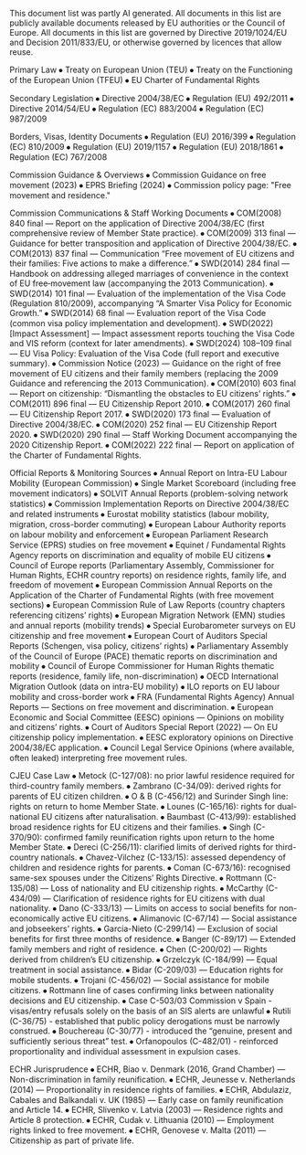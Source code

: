 This document list was partly AI generated.
All documents in this list are publicly available documents released by EU authorities or the Council of Europe.
All documents in this list are governed by Directive 2019/1024/EU and Decision 2011/833/EU, or otherwise governed by licences that allow reuse.

Primary Law
⦁	Treaty on European Union (TEU)
⦁	Treaty on the Functioning of the European Union (TFEU)
⦁	EU Charter of Fundamental Rights

Secondary Legislation
⦁	Directive 2004/38/EC
⦁	Regulation (EU) 492/2011
⦁	Directive 2014/54/EU
⦁	Regulation (EC) 883/2004
⦁	Regulation (EC) 987/2009

Borders, Visas, Identity Documents
⦁	Regulation (EU) 2016/399
⦁	Regulation (EC) 810/2009
⦁	Regulation (EU) 2019/1157
⦁	Regulation (EU) 2018/1861
⦁	Regulation (EC) 767/2008

Commission Guidance & Overviews
⦁	Commission Guidance on free movement (2023)
⦁	EPRS Briefing (2024)
⦁	Commission policy page: "Free movement and residence."

Commission Communications & Staff Working Documents
⦁	COM(2008) 840 final — Report on the application of Directive 2004/38/EC (first comprehensive review of Member State practice).
⦁	COM(2009) 313 final — Guidance for better transposition and application of Directive 2004/38/EC.
⦁	COM(2013) 837 final — Communication “Free movement of EU citizens and their families: Five actions to make a difference.”
⦁	SWD(2014) 284 final — Handbook on addressing alleged marriages of convenience in the context of EU free‑movement law (accompanying the 2013 Communication).
⦁	SWD(2014) 101 final — Evaluation of the implementation of the Visa Code (Regulation 810/2009), accompanying “A Smarter Visa Policy for Economic Growth.”
⦁	SWD(2014) 68 final — Evaluation report of the Visa Code (common visa policy implementation and development).
⦁	SWD(2022) [Impact Assessment] — Impact assessment reports touching the Visa Code and VIS reform (context for later amendments).
⦁	SWD(2024) 108–109 final — EU Visa Policy: Evaluation of the Visa Code (full report and executive summary).
⦁	Commission Notice (2023) — Guidance on the right of free movement of EU citizens and their family members (replacing the 2009 Guidance and referencing the 2013 Communication).
⦁	COM(2010) 603 final — Report on citizenship: “Dismantling the obstacles to EU citizens’ rights.”
⦁	COM(2011) 896 final — EU Citizenship Report 2010.
⦁	COM(2017) 260 final — EU Citizenship Report 2017.
⦁	SWD(2020) 173 final — Evaluation of Directive 2004/38/EC.
⦁	COM(2020) 252 final — EU Citizenship Report 2020.
⦁	SWD(2020) 290 final — Staff Working Document accompanying the 2020 Citizenship Report.
⦁	COM(2022) 222 final — Report on application of the Charter of Fundamental Rights.

Official Reports & Monitoring Sources
⦁	Annual Report on Intra-EU Labour Mobility (European Commission)
⦁	Single Market Scoreboard (including free movement indicators)
⦁	SOLVIT Annual Reports (problem-solving network statistics)
⦁	Commission Implementation Reports on Directive 2004/38/EC and related instruments
⦁	Eurostat mobility statistics (labour mobility, migration, cross-border commuting)
⦁	European Labour Authority reports on labour mobility and enforcement
⦁	European Parliament Research Service (EPRS) studies on free movement
⦁	Equinet / Fundamental Rights Agency reports on discrimination and equality of mobile EU citizens
⦁	Council of Europe reports (Parliamentary Assembly, Commissioner for Human Rights, ECHR country reports) on residence rights, family life, and freedom of movement
⦁	European Commission Annual Reports on the Application of the Charter of Fundamental Rights (with free movement sections)
⦁	European Commission Rule of Law Reports (country chapters referencing citizens’ rights)
⦁	European Migration Network (EMN) studies and annual reports (mobility trends)
⦁	Special Eurobarometer surveys on EU citizenship and free movement
⦁	European Court of Auditors Special Reports (Schengen, visa policy, citizens’ rights)
⦁	Parliamentary Assembly of the Council of Europe (PACE) thematic reports on discrimination and mobility
⦁	Council of Europe Commissioner for Human Rights thematic reports (residence, family life, non-discrimination)
⦁	OECD International Migration Outlook (data on intra-EU mobility)
⦁	ILO reports on EU labour mobility and cross-border work
⦁	FRA (Fundamental Rights Agency) Annual Reports — Sections on free movement and discrimination.
⦁	European Economic and Social Committee (EESC) opinions — Opinions on mobility and citizens’ rights.
⦁	Court of Auditors Special Report (2022) — On EU citizenship policy implementation.
⦁	EESC exploratory opinions on Directive 2004/38/EC application.
⦁	Council Legal Service Opinions (where available, often leaked) interpreting free movement rules.

CJEU Case Law
⦁	Metock (C-127/08): no prior lawful residence required for third-country family members.
⦁	Zambrano (C-34/09): derived rights for parents of EU citizen children.
⦁	O & B (C-456/12) and Surinder Singh line: rights on return to home Member State.
⦁	Lounes (C-165/16): rights for dual-national EU citizens after naturalisation.
⦁	Baumbast (C-413/99): established broad residence rights for EU citizens and their families.
⦁	Singh (C-370/90): confirmed family reunification rights upon return to the home Member State.
⦁	Dereci (C-256/11): clarified limits of derived rights for third-country nationals.
⦁	Chavez-Vilchez (C-133/15): assessed dependency of children and residence rights for parents.
⦁	Coman (C-673/16): recognised same-sex spouses under the Citizens’ Rights Directive.
⦁	Rottmann (C-135/08) — Loss of nationality and EU citizenship rights.
⦁	McCarthy (C-434/09) — Clarification of residence rights for EU citizens with dual nationality.
⦁	Dano (C-333/13) — Limits on access to social benefits for non-economically active EU citizens.
⦁	Alimanovic (C-67/14) — Social assistance and jobseekers’ rights.
⦁	Garcia-Nieto (C-299/14) — Exclusion of social benefits for first three months of residence.
⦁	Banger (C-89/17) — Extended family members and right of residence.
⦁	Chen (C-200/02) — Rights derived from children’s EU citizenship.
⦁	Grzelczyk (C-184/99) — Equal treatment in social assistance.
⦁	Bidar (C-209/03) — Education rights for mobile students.
⦁	Trojani (C-456/02) — Social assistance for mobile citizens.
⦁	Rottmann line of cases confirming links between nationality decisions and EU citizenship.
⦁	Case C-503/03 Commission v Spain - visas/entry refusals solely on the basis of an SIS alerts are unlawful
⦁	Rutili (C-36/75) -  established that public policy derogations must be narrowly construed.
⦁	Bouchereau (C-30/77) - introduced the “genuine, present and sufficiently serious threat” test.
⦁	Orfanopoulos (C-482/01) - reinforced proportionality and individual assessment in expulsion cases.


ECHR Jurisprudence
⦁	ECHR, Biao v. Denmark (2016, Grand Chamber) — Non-discrimination in family reunification.
⦁	ECHR, Jeunesse v. Netherlands (2014) — Proportionality in residence rights of families.
⦁	ECHR, Abdulaziz, Cabales and Balkandali v. UK (1985) — Early case on family reunification and Article 14.
⦁	ECHR, Slivenko v. Latvia (2003) — Residence rights and Article 8 protection.
⦁	ECHR, Cudak v. Lithuania (2010) — Employment rights linked to free movement.
⦁	ECHR, Genovese v. Malta (2011) — Citizenship as part of private life.
